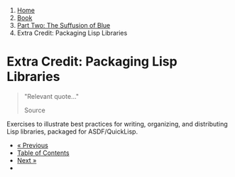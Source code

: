 <ol class="breadcrumb">
  <li><a href="/">Home</a></li>
  <li><a href="/book/">Book</a></li>
  <li><a href="/book/2-0-0-overview/">Part Two: The Suffusion of Blue</a></li>
  <li class="active">Extra Credit: Packaging Lisp Libraries</li>
</ol>

# Extra Credit: Packaging Lisp Libraries

> "Relevant quote..."
> <footer>Source</footer>

Exercises to illustrate best practices for writing, organizing, and distributing Lisp libraries, packaged for ASDF/QuickLisp.

<ul class="pager">
  <li class="previous"><a href="/book/">&laquo; Previous</a></li>
  <li><a href="/book/">Table of Contents</a></li>
  <li class="next"><a href="/book/">Next &raquo;</a><li>
</ul>
